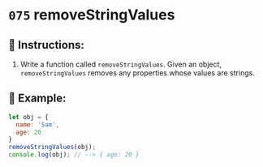# `075` removeStringValues

## 📝 Instructions:

1. Write a function called `removeStringValues`. Given an object, `removeStringValues` removes any properties whose values are strings.

## 📎 Example:

```Javascript
let obj = {
  name: 'Sam',
  age: 20
}
removeStringValues(obj);
console.log(obj); // --> { age: 20 }
```
